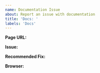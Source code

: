 ```yaml
---
name: Documentation Issue
about: Report an issue with documentation
title: 'Docs: '
labels: 'Docs'
---
```


<!--
  Before we get started, you can fix these!
  Reports are appreciated too though.
-->

<!-- Issue Report -->

**Page URL:** <!-- Where can we find the wrong docs? -->

**Issue:** <!-- What is wrong with it? -->

**Recommended Fix:** <!-- How should we fix it? -->

**Browser:** <!-- It could be specific to your browser -->
